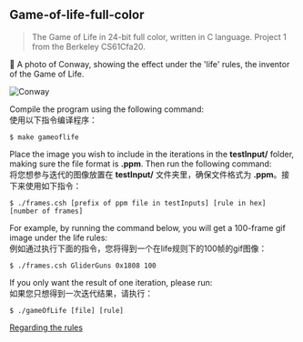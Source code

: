 ## Game-of-life-full-color
> The Game of Life in 24-bit full color, written in C language. Project 1 from the Berkeley CS61Cfa20.

:maple_leaf: A photo of Conway, showing the effect under the 'life' rules, the inventor of the Game of Life.

![Conway](jc.gif)

Compile the program using the following command:  
使用以下指令编译程序：
```
$ make gameoflife
```

Place the image you wish to include in the iterations in the **testInput/** folder, making sure the file format is **.ppm**. Then run the following command:  
将您想参与迭代的图像放置在 **testInput/** 文件夹里，确保文件格式为 **.ppm**。接下来使用如下指令：
```
$ ./frames.csh [prefix of ppm file in testInputs] [rule in hex] [number of frames]
```

For example, by running the command below, you will get a 100-frame gif image under the life rules:  
例如通过执行下面的指令，您将得到一个在life规则下的100帧的gif图像：
```
$ ./frames.csh GliderGuns 0x1808 100
```

If you only want the result of one iteration, please run:  
如果您只想得到一次迭代结果，请执行：
```
$ ./gameOfLife [file] [rule]
```


[Regarding the rules](https://en.wikipedia.org/wiki/Life-like_cellular_automaton#A_selection_of_Life-like_rule)
